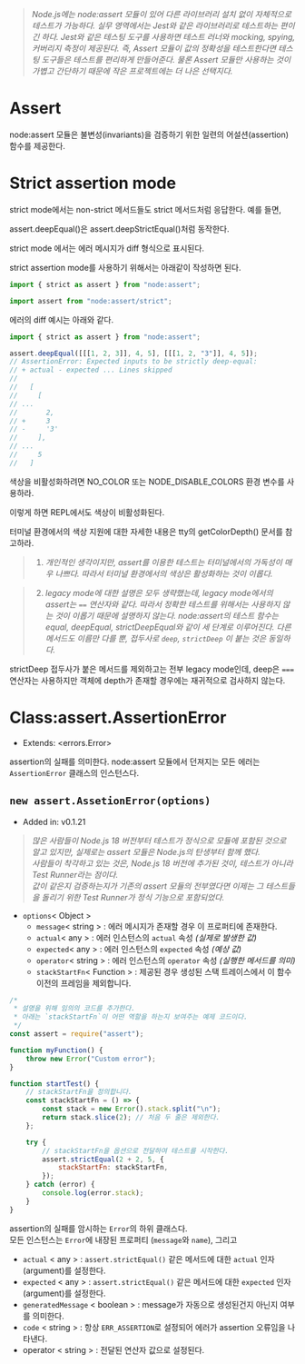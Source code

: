 > _Node.js에는 node:assert 모듈이 있어 다른 라이브러리 설치 없이 자체적으로 테스트가 가능하다.
> 실무 영역에서는 Jest와 같은 라이브러리로 테스트하는 편이긴 하다.
> Jest와 같은 테스팅 도구를 사용하면 테스트 러너와 mocking, spying, 커버리지 측정이 제공된다.
> 즉, Assert 모듈이 값의 정확성을 테스트한다면 테스팅 도구들은 테스트를 편리하게 만들어준다.
> 물론 Assert 모듈만 사용하는 것이 가볍고 간단하기 때문에 작은 프로젝트에는 더 나은 선택지다._

# Assert

node:assert 모듈은 불변성(invariants)을 검증하기 위한 일련의 어설션(assertion) 함수를 제공한다.

# Strict assertion mode

strict mode에서는 non-strict 메서드들도 strict 메서드처럼 응답한다. 예를 들면,

assert.deepEqual()은 assert.deepStrictEqual()처럼 동작한다.

strict mode 에서는 에러 메시지가 diff 형식으로 표시된다.

strict assertion mode를 사용하기 위해서는 아래같이 작성하면 된다.

```jsx
import { strict as assert } from "node:assert";
```

```jsx
import assert from "node:assert/strict";
```

에러의 diff 예시는 아래와 같다.

```jsx
import { strict as assert } from "node:assert";

assert.deepEqual([[[1, 2, 3]], 4, 5], [[[1, 2, "3"]], 4, 5]);
// AssertionError: Expected inputs to be strictly deep-equal:
// + actual - expected ... Lines skipped
//
//   [
//     [
// ...
//       2,
// +     3
// -     '3'
//     ],
// ...
//     5
//   ]
```

색상을 비활성화하려면 NO_COLOR 또는 NODE_DISABLE_COLORS 환경 변수를 사용하라.

이렇게 하면 REPL에서도 색상이 비활성화된다.

터미널 환경에서의 색상 지원에 대한 자세한 내용은 tty의 getColorDepth() 문서를 참고하라.

> 1. _개인적인 생각이지만, assert를 이용한 테스트는 터미널에서의 가독성이 매우 나쁘다.
>    따라서 터미널 환경에서의 색상은 활성화하는 것이 이롭다._

> 2.  _legacy mode에 대한 설명은 모두 생략했는데, legacy mode에서의 assert는 `==` 연산자와 같다.
>     따라서 정확한 테스트를 위해서는 사용하지 않는 것이 이롭기 때문에 설명하지 않는다.
>     node:assert의 테스트 함수는 equal, deepEqual, strictDeepEqual와 같이 세 단계로 이루어진다.
>     다른 메서드도 이름만 다를 뿐, 접두사로 `deep`, `strictDeep` 이 붙는 것은 동일하다._

strictDeep 접두사가 붙은 메서드를 제외하고는 전부 legacy mode인데,
deep은 `===` 연산자는 사용하지만 객체에 depth가 존재할 경우에는 재귀적으로 검사하지 않는다.

# Class:assert.AssertionError

-   Extends: <errors.Error>

assertion의 실패를 의미한다. node:assert 모듈에서 던져지는 모든 에러는 `AssertionError` 클래스의 인스턴스다.

## `new assert.AssetionError(options)`

-   Added in: v0.1.21

> _많은 사람들이 Node.js 18 버전부터 테스트가 정식으로 모듈에 포함된 것으로 알고 있지만, 실제로는 assert 모듈은 Node.js의 탄생부터 함께 했다.  
> 사람들이 착각하고 있는 것은, Node.js 18 버전에 추가된 것이, 테스트가 아니라 Test Runner라는 점이다.  
> 값이 같은지 검증하는지가 기존의 assert 모듈의 전부였다면 이제는 그 테스트들을 돌리기 위한 Test Runner가 정식 기능으로 포함되었다._

-   `options`< Object >
    -   `message`< string > : 에러 메시지가 존재할 경우 이 프로퍼티에 존재한다.
    -   `actual`< any > : 에러 인스턴스의 `actual` 속성 _(실제로 발생한 값)_
    -   `expected`< any > : 에러 인스턴스의 `expected` 속성 _(예상 값)_
    -   `operator`< string > : 에러 인스턴스의 `operator` 속성 _(실행한 메서드를 의미)_
    -   `stackStartFn`< Function > : 제공된 경우 생성된 스택 트레이스에서 이 함수 이전의 프레임을 제외합니다.

```javascript
/*
 * 설명을 위해 임의의 코드를 추가한다.
 * 아래는 `stackStartFn`이 어떤 역할을 하는지 보여주는 예제 코드이다.
 */
const assert = require("assert");

function myFunction() {
    throw new Error("Custom error");
}

function startTest() {
    // stackStartFn을 정의합니다.
    const stackStartFn = () => {
        const stack = new Error().stack.split("\n");
        return stack.slice(2); // 처음 두 줄은 제외한다.
    };

    try {
        // stackStartFn을 옵션으로 전달하여 테스트를 시작한다.
        assert.strictEqual(2 + 2, 5, {
            stackStartFn: stackStartFn,
        });
    } catch (error) {
        console.log(error.stack);
    }
}
```

assertion의 실패를 암시하는 `Error`의 하위 클래스다.  
모든 인스턴스는 `Error`에 내장된 프로퍼티 (`message`와 `name`), 그리고

-   `actual` < any > : `assert.strictEqual()` 같은 메서드에 대한 `actual` 인자(argument)를 설정한다.
-   `expected` < any > : `assert.strictEqual()` 같은 메서드에 대한 `expected` 인자(argument)를 설정한다.
-   `generatedMessage` < boolean > : message가 자동으로 생성된건지 아닌지 여부를 의미한다.
-   `code` < string > : 항상 `ERR_ASSERTION`로 설정되어 에러가 assertion 오류임을 나타낸다.
-   operator < string > : 전달된 연산자 값으로 설정된다.
